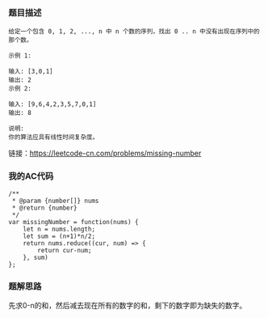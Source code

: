 ### 题目描述
```
给定一个包含 0, 1, 2, ..., n 中 n 个数的序列，找出 0 .. n 中没有出现在序列中的那个数。

示例 1:

输入: [3,0,1]
输出: 2
示例 2:

输入: [9,6,4,2,3,5,7,0,1]
输出: 8

说明:
你的算法应具有线性时间复杂度。
```
链接：https://leetcode-cn.com/problems/missing-number

### 我的AC代码
```
/**
 * @param {number[]} nums
 * @return {number}
 */
var missingNumber = function(nums) {
    let n = nums.length;
    let sum = (n+1)*n/2;
    return nums.reduce((cur, num) => {
        return cur-num;
    }, sum)
};
```

### 题解思路
先求0-n的和，然后减去现在所有的数字的和，剩下的数字即为缺失的数字。

